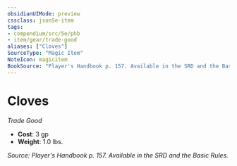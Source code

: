 ```yaml
---
obsidianUIMode: preview
cssclass: json5e-item
tags:
- compendium/src/5e/phb
- item/gear/trade-good
aliases: ["Cloves"]
SourceType: "Magic Item"
NoteIcon: magicitem
BookSource: "Player's Handbook p. 157. Available in the SRD and the Basic Rules."
---
```

# Cloves
*Trade Good*  

- **Cost**: 3 gp
- **Weight**: 1.0 lbs.

*Source: Player's Handbook p. 157. Available in the SRD and the Basic Rules.*